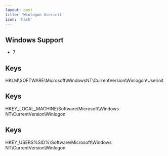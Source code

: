 ```yaml
---
layout: post
title: 'Winlogon Userinit'
icon: 'hash'
---
```


## Windows Support

- 7



## Keys

HKLM\SOFTWARE\Microsoft\WindowsNT\CurrentVersion\Winlogon\Userinit



## Keys

HKEY_LOCAL_MACHINE\Software\Microsoft\Windows NT\CurrentVersion\Winlogon



## Keys

HKEY_USERS\%SID%\Software\Microsoft\Windows NT\CurrentVersion\Winlogon

